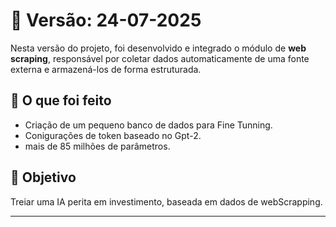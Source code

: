 # 📌 Versão: 24-07-2025

Nesta versão do projeto, foi desenvolvido e integrado o módulo de **web scraping**, responsável por coletar dados automaticamente de uma fonte externa e armazená-los de forma estruturada.

## 🧠 O que foi feito

- Criação de um pequeno banco de dados para Fine Tunning.
- Conigurações de token baseado no Gpt-2.
- mais de 85 milhões de parâmetros.


## 🚀 Objetivo

Treiar uma IA perita em investimento, baseada em dados de webScrapping.

---


